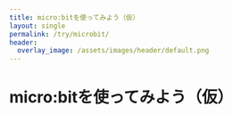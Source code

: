 ```yaml
---
title: micro:bitを使ってみよう（仮）
layout: single
permalink: /try/microbit/
header:
  overlay_image: /assets/images/header/default.png
---
```

# micro:bitを使ってみよう（仮）

